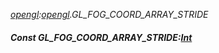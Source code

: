 _[opengl](../../modules/opengl/opengl-module.md):[opengl](../../modules/opengl/opengl-module.md).GL\_FOG\_COORD\_ARRAY\_STRIDE_
##### Const GL\_FOG\_COORD\_ARRAY\_STRIDE:[Int](../../modules/wonkey/wonkey-types-int.md)
